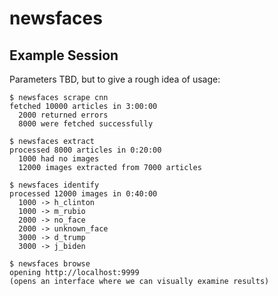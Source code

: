 # newsfaces

## Example Session

Parameters TBD, but to give a rough idea of usage:

```
$ newsfaces scrape cnn
fetched 10000 articles in 3:00:00
  2000 returned errors
  8000 were fetched successfully

$ newsfaces extract
processed 8000 articles in 0:20:00
  1000 had no images
  12000 images extracted from 7000 articles

$ newsfaces identify
processed 12000 images in 0:40:00
  1000 -> h_clinton
  1000 -> m_rubio
  2000 -> no_face
  2000 -> unknown_face
  3000 -> d_trump
  3000 -> j_biden

$ newsfaces browse
opening http://localhost:9999
(opens an interface where we can visually examine results)
```

